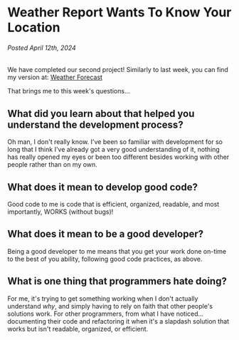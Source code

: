 # Weather Report Wants To Know Your Location
###### Posted April 12th, 2024

We have completed our second project! Similarly to last week, you can find my version at: [Weather Forecast](https://spookylamb.github.io/weather-app/)

That brings me to this week's questions...

## What did you learn about that helped you understand the development process?

Oh man, I don't really know. I've been so familiar with development for so long that I think I've already got a very good understanding of it, nothing has really opened my eyes or been too different besides working with other people rather than on my own.

## What does it mean to develop good code?

Good code to me is code that is efficient, organized, readable, and most importantly, WORKS (without bugs)!

## What does it mean to be a good developer?

Being a good developer to me means that you get your work done on-time to the best of you ability, following good code practices, as above.

## What is one thing that programmers hate doing?

For me, it's trying to get something working when I don't actually understand *why*, and simply having to rely on faith that other people's solutions work. For other programmers, from what I have noticed... documenting their code and refactoring it when it's a slapdash solution that works but isn't readable, organized, or efficient.